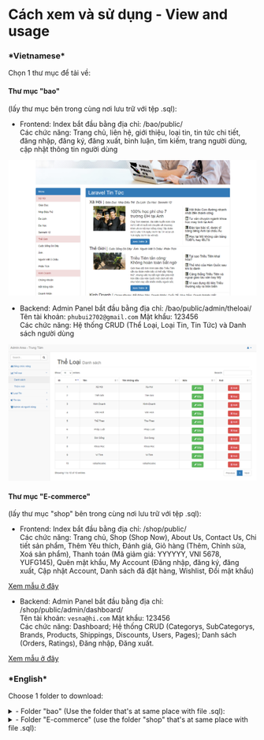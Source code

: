 # Cách xem và sử dụng - View and usage
### \*Vietnamese*
Chọn 1 thư mục để tải về:
#### Thư mục "bao" 
(lấy thư mục bên trong cùng nơi lưu trữ với tệp .sql):
  
   + Frontend: Index bắt đầu bằng địa chỉ: /bao/public/<br>
     Các chức năng: Trang chủ, liên hệ, giới thiệu, loại tin, tin tức chi tiết, đăng nhập, đăng ký, đăng xuất, bình luận, tìm kiếm, trang người dùng, cập nhật thông tin người dùng
     
  ![](https://github.com/V-O-L-A-X/Laravel-Projects/blob/main/github1.png)
  
  + Backend: Admin Panel bắt đầu bằng địa chỉ: /bao/public/admin/theloai/ <br>
    Tên tài khoản: `phubui2702@gmail.com` Mật khẩu: 123456<br>
    Các chức năng: Hệ thống CRUD (Thể Loại, Loại Tin, Tin Tức) và Danh sách người dùng
    
  ![](https://github.com/V-O-L-A-X/Laravel-Projects/blob/main/github2.png)



#### Thư mục "E-commerce" 
(lấy thư mục "shop" bên trong cùng nơi lưu trữ với tệp .sql):
  + Frontend: Index bắt đầu bằng địa chỉ: /shop/public/ <br>
  Các chức năng: Trang chủ, Shop (Shop Now), About Us, Contact Us, Chi tiết sản phẩm, Thêm Yêu thích, Đánh giá, Giỏ hàng (Thêm, Chỉnh sửa, Xoá sản phẩm), Thanh toán (Mã giảm giá: YYYYYY, VNI 5678, YUFG145), Quên mật khẩu, My Account (Đăng nhập, đăng ký, đăng xuất, Cập nhật Account, Danh sách đã đặt hàng, Wishlist, Đổi mật khẩu)

  [Xem mẫu ở đây](https://laravel-e-commerce.free.nf)

    
  + Backend: Admin Panel bắt đầu bằng địa chỉ: /shop/public/admin/dashboard/ <br>
  Tên tài khoản: `vesna@hi.com` Mật khẩu: 123456 <br>
  Các chức năng: Dashboard; Hệ thống CRUD (Categorys, SubCategorys, Brands, Products, Shippings, Discounts, Users, Pages); Danh sách (Orders, Ratings), Đăng nhập, Đăng xuất.

    
  [Xem mẫu ở đây](https://laravel-e-commerce.free.nf/admin/dashboard)



### \*English*
Choose 1 folder to download:
<details>
<summary>- Folder "bao" (Use the folder that's at same place with file .sql):</summary>
  
   + Frontend: Index starts at: /bao/public/
     
  ![](https://github.com/V-O-L-A-X/Laravel-Projects/blob/main/github1.png)
  
  + Backend: Admin Panel starts at: /bao/public/admin/theloai/ <br>
    Username: `phubui2702@gmail.com` Password: 123456
    
  ![](https://github.com/V-O-L-A-X/Laravel-Projects/blob/main/github2.png)

</details>

<details>
<summary>- Folder "E-commerce" (use the folder "shop" that's at same place with file .sql):</summary>
  
+ Frontend: Index starts at: /shop/public/<br>
Function: Index, Shop (Shop Now), About Us, Contact Us, Product's Detail, Add to wishlist, Rating, Cart (Add, Edit, Remove Product), Checkout (Coupon: YYYYYY, VNI 5678, YUFG145), Forgot Your password, My Account (Login, Registration, Logout, Update Account, Orders List, Wishlist, Change Password)

[Preview here](https://laravel-e-commerce.free.nf)

    
+ Backend: Admin Panel starts at: /shop/public/admin/dashboard/ <br>
  Username: `vesna@hi.com` Password: 123456<br>
  Function: Dashboard; The CRUD (Categorys, SubCategorys, Brands, Products, Shippings, Discounts, Users, Pages); List (Orders, Ratings), Login, Logout.

[Preview here](https://laravel-e-commerce.free.nf/admin/dashboard)
</details>






    
